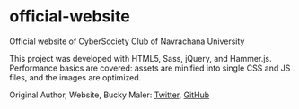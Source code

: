 # official-website
Official website of CyberSociety Club of Navrachana University

This project was developed with HTML5, Sass, jQuery, and Hammer.js.
Performance basics are covered: assets are minified into single CSS and JS files, and the images are optimized.

Original Author, 
  Website, Bucky Maler: [Twitter](https://twitter.com/BuckyMaler), [GitHub](https://github.com/BuckyMaler)
  
